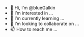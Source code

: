- 👋 Hi, I’m @blueGalkin
- 👀 I’m interested in ...
- 🌱 I’m currently learning ...
- 💞️ I’m looking to collaborate on ...
- 📫 How to reach me ...

<!---
blueGalkin/blueGalkin is a ✨ special ✨ repository because its `README.md` (this file) appears on your GitHub profile.
You can click the Preview link to take a look at your changes.
--->

